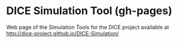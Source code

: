 # DICE Simulation Tool (gh-pages)

Web page of the Simulation Tools for the DICE project available at http://dice-project.github.io/DICE-Simulation/